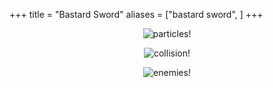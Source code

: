 +++
title = "Bastard Sword"
aliases = ["bastard sword", ]
+++


<p>
<center>
<img src="/images/ss_0.gif" alt="particles!">
</center>
</p>
<p>
<center>
<img src="/images/bs_collision.gif" alt="collision!">
</center>
</p>
<p>
<center>
<img src="/images/bastardsword_7.gif" alt="enemies!">
</center>
</p>
